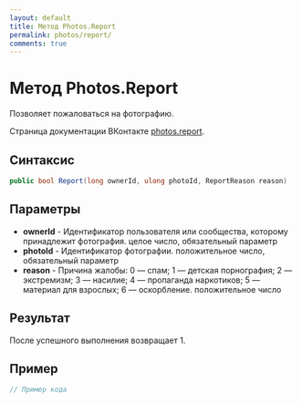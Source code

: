 ```yaml
---
layout: default
title: Метод Photos.Report
permalink: photos/report/
comments: true
---
```

# Метод Photos.Report
Позволяет пожаловаться на фотографию.

Страница документации ВКонтакте [photos.report](https://vk.com/dev/photos.report).
## Синтаксис
``` csharp
public bool Report(long ownerId, ulong photoId, ReportReason reason)
```

## Параметры
+ **ownerId** - Идентификатор пользователя или сообщества, которому принадлежит фотография. целое число, обязательный параметр
+ **photoId** - Идентификатор фотографии. положительное число, обязательный параметр
+ **reason** - Причина жалобы:   0 — спам;  1 — детская порнография;  2 — экстремизм;  3 — насилие;  4 — пропаганда наркотиков;  5 — материал для взрослых;  6 — оскорбление.  положительное число

## Результат
После успешного выполнения возвращает 1.

## Пример
``` csharp
// Пример кода
```
